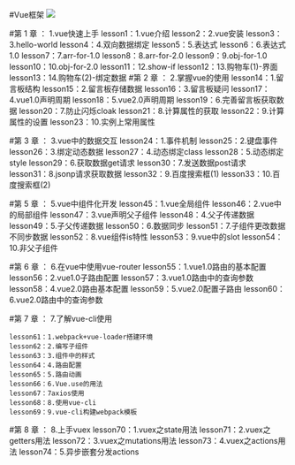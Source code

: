 #Vue框架   ![](http://www.yztcedu.com/images/logo.png)

#第 1 章 ： 1.vue快速上手
	lesson1：1.vue介绍
	lesson2：2.vue安装
	lesson3：3.hello-world
	lesson4：4.双向数据绑定
	lesson5：5.表达式
	lesson6：6.表达式1.0
	lesson7：7.arr-for-1.0
	lesson8：8.arr-for-2.0
	lesson9：9.obj-for-1.0
	lesson10：10.obj-for-2.0
	lesson11：12.show-if
	lesson12：13.购物车(1)-界面
	lesson13：14.购物车(2)-绑定数据
#第 2 章 ： 2.掌握vue的使用
	lesson14：1.留言板结构
	lesson15：2.留言板存储数据
	lesson16：3.留言板疑问
	lesson17：4.vue1.0声明周期
	lesson18：5.vue2.0声明周期
	lesson19：6.完善留言板获取数据
	lesson20：7.防止闪烁cloak
	lesson21：8.计算属性的获取
	lesson22：9.计算属性的设置
	lesson23：10.实例上常用属性

#第 3 章 ： 3.vue中的数据交互
	lesson24：1.事件机制
	lesson25：2.键盘事件
	lesson26：3.绑定动态数据
	lesson27：4.动态绑定class
	lesson28：5.动态绑定style
	lesson29：6.获取数据get请求
	lesson30：7.发送数据post请求
	lesson31：8.jsonp请求获取数据
	lesson32：9.百度搜索框(1)
	lesson33：10.百度搜索框(2)

#第 5 章 ： 5.vue中组件化开发
	lesson45：1.vue全局组件
	lesson46：2.vue中的局部组件
	lesson47：3.vue声明父子组件
	lesson48：4.父子传递数据
	lesson49：5.子父传递数据
	lesson50：6.数据同步
	lesson51：7.子组件更改数据不同步数据
	lesson52：8.vue组件is特性
	lesson53：9.vue中的slot
	lesson54：10.非父子组件

#第 6 章 ： 6.在vue中使用vue-router
	lesson55：1.vue1.0路由的基本配置
	lesson56：2.vue1.0子路由配置
	lesson57：3.vue1.0路由中的查询参数
	lesson58：4.vue2.0路由基本配置
	lesson59：5.vue2.0配置子路由
	lesson60：6.vue2.0路由中的查询参数

#第 7 章 ： 7.了解vue-cli使用

	lesson61：1.webpack+vue-loader搭建环境
	lesson62：2.编写子组件
	lesson63：3.组件中的样式
	lesson64：4.路由配置
	lesson65：5.路由动画
	lesson66：6.Vue.use的用法
	lesson67：7axios使用
	lesson68：8.使用vue-cli
	lesson69：9.vue-cli构建webpack模板
#第 8 章 ： 8.上手vuex
	lesson70：1.vuex之state用法
	lesson71：2.vuex之getters用法
	lesson72：3.vuex之mutations用法
	lesson73：4.vuex之actions用法
	lesson74：5.异步嵌套分发actions










